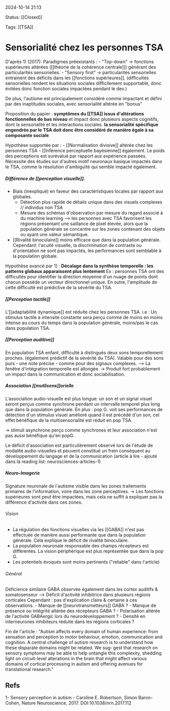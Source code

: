 2024-10-14 21:13

Status: [[Closed]] 

Tags: [[TSA]] 

# Sensorialité chez les personnes TSA

D'après 1) (2017):
  Paradigmes préexistants : 
	 -  "Top-down" -> fonctions supérieures altérées ([[théorie de la cohérence centrale]])  générant des particularités sensorielles.
	- "Sensory first" -> particularités sensorielles entrainent des déficits dans les [[fonctions supérieures]]. (difficultés sensorielles rendent les situations sociales difficilement supportable, donc évitées donc fonction sociales impactées pendant le dev.)

De plus, l'autisme est principalement considéré comme impactant et défini par des inaptitudes sociales, avec sensorialité  altérée en "bonus" 

Proposition du papier : **symptômes du [[TSA]] issus d'altérations fonctionnelles de bas niveau** et impact donc plusieurs aspects cognitifs, dont la sensorialité et les interactions sociales. **la sensorialité spécifique engendrée par le TSA doit donc être considéré de manière égale à sa composante sociale** 

Hypothèse supportée par :
	- [[Normalisation divisive]] altérée chez les personnes TSA
	- [[Inférence perceptuelle bayésienne]] également. Le poids des perceptions est surévalué par rapport aux expérience passées.
Nécessite des études sur d'autres motif neuronaux basique impactés dans le TSA, comme la résolution d'ambiguïté qui semble impacté également. 

##### Différence de [[perception visuelle]].

- Biais (inexpliqué) en faveur des caractéristiques locales par rapport aux globales.
	- Détection plus rapide de détails unique dans des visuels complexes // individus non TSA
	- Mesure des schémas d'observation par mesure du regard associé à du machine learning --> les personnes avec TSA favorisent les régions présentant une saillance de pixel élevée, alors que la population générale se concentre sur les zones contenant des objets ou ayant une valeur sémantique.
 - [[Rivalité binoculaire]] moins efficace que dans la population générale. 
Cependant: l'acuité visuelle, la discrimination de contraste ou d'orientation ne sont pas impactés, les performances  sont semblable à la population globale.

Hypothèse avancé par 1) : **Décalage dans la synthèse temporelle : les patterns globaux apparaissent plus lentement**
Ex : personnes TSA ont des difficultés pour identifier la direction moyenne d'un nuage de points dont chacun possède un vecteur directionnel unique. En outre, l'amplitude de cette difficulté est prédictive de la sévérité du TSA.

##### [[Perception tactile]]
L'[[adaptabilité dynamique]]  est réduite chez les personnes TSA.
i.e : Un stimulus tactile à intensité constante sera perçu comme de moins en moins intense au cours du temps dans la population générale, moins/pas le cas dans population TSA.

##### [[Perception auditive]]
En population TSA enfant, difficulté à distingués deux sons temporellement proches. (également prédictif de la sévérité du TSA).
Valable pour des sons purs - une note précise - comme pour des signaux complexes. 
--> La fenêtre d'intégration temporelle est allongée. 
-> Produit fort probablement un impact dans la communication et donc sociabilisation. 

##### Association [[mutlisens]]orielle 
L'association audio-visuelle est plus longue: un son et un signal visuel seront perçus comme synchrone pendant un intervalle temporel plus long que dans la population générale. 
En plus : pop G. voit ses performances de détection d'un stimulus visuel amélioré quand il est précédé d'un son, cet effet bénéfique de la multisensorialité est réduit en pop TSA.

-> stimuli asynchrone perçu comme synchrones et leur association n'est pas aussi bénéfique qu'en popG.

Le déficit d'association est particulièrement observé lors de l'étude de modalité audio-visuelles et peuvent constitué un frein conséquent au développement du langage et de la communication (article à lire - ajouté dans la reading list: neurosciences-articles-1)


##### Neuro-Imagerie
Signature neuronale de l'autisme visible dans les zones traitements primaires de l'information, voire dans les zone perceptives.
-> Les fonctions supérieures sont peut être impactées, mais cela ne suffit à expliquer pas la différence d'activité dans ces zones.

###### Vision 
- La régulation des fonctions visuelles via les [[GABA]] n'est pas effectuée de manière aussi performante que dans la population générale. Cela explique le déficit de rivalité binoculaire.
- La population neuronale responsable des champs récepteurs est différentes. La vision périphérique est plus représentée que dans la pop G.
- Les potentiels évoqués sont moins pertinents ("reliable" dans l'article)
###### Général
Déficience similaire GABA observée également dans les cortex auditifs & somatosenseur 
	--> Déficit d'activité inhibitrice dans plusieurs régions corticales
	Cependant : pas d'explication claire & certaine à ces observations.
		- Manque de [[neurotransmetteurs]] GABA ?
		- Manque de présence ou intégrité altérée des récepteurs GABA ?
		- Polarisation altérée de l'activité GABAergic lors du neurodéveloppement ?
		- Densité en interneurones inhibiteurs réduite dans les régions corticales ?


Fin de l'article : "Autism affects every domain of human experience: from sensation and perception to motor behaviour, emotion, communication and cognition. A central challenge of autism research is to understand how these disparate domains might be related. We sug‑ gest that research on sensory symptoms may be able to help untangle this complexity, shedding light on circuit-level alterations in the brain that might affect various domains of cortical processing in autism and offering avenues for translational research."
## Refs
1- Sensory perception in autism - Caroline E. Robertson, Simon Baron-Cohen, Nature Neuroscience, 2017. DOI:10.1038/nrn.2017.112 
